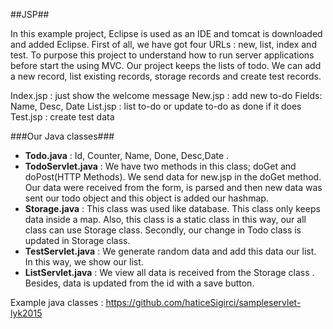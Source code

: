 ##JSP##

In this example project, Eclipse is used as an IDE and tomcat is downloaded and added Eclipse. First of all, we have got four URLs : new, list, index and test. To purpose this project to understand how to run server applications before start the using MVC. Our project keeps the lists of todo. We can add a new record, list existing records, storage records and create test records.

Index.jsp : just show the welcome message
New.jsp   : add new to-do Fields: Name, Desc, Date
List.jsp  : list to-do or update to-do as done if it does
Test.jsp  : create test data

###Our Java classes###

- **Todo.java**        : Id, Counter, Name, Done, Desc,Date . 
- **TodoServlet.java** : We have two methods in this class; doGet and doPost(HTTP Methods). We send data for new.jsp in the doGet method. Our data were received from the form, is parsed and then new data was sent our todo object and this object is added our hashmap.
- **Storage.java**	 : This class was used like database. This class only keeps data inside a map. Also, this class is a static class in this way, our all class can use Storage class. Secondly, our change in Todo class is updated in Storage class. 
- **TestServlet.java** : We generate random data and add this data our list. In this way, we show our list.
- **ListServlet.java** : We view all data is received from the Storage class . Besides, data is updated from the id with a save button.

Example java classes : https://github.com/haticeSigirci/sampleservlet-lyk2015
